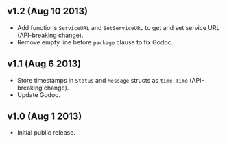 v1.2 (Aug 10 2013)
------------------

* Add functions `ServiceURL` and `SetServiceURL` to get and set service URL
  (API-breaking change).
* Remove empty line before `package` clause to fix Godoc.

v1.1 (Aug 6 2013)
-----------------

* Store timestamps in `Status` and `Message` structs as `time.Time`
  (API-breaking change).
* Update Godoc.

v1.0 (Aug 1 2013)
-----------------

* Initial public release.
